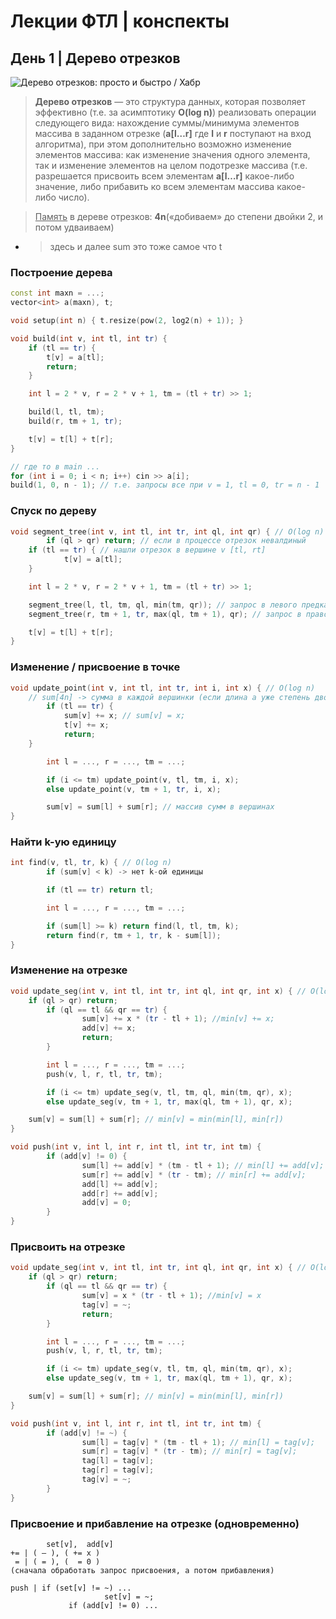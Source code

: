 # Лекции ФТЛ | конспекты

## День 1 | Дерево отрезков

![Дерево отрезков: просто и быстро / Хабр](https://habrastorage.org/webt/yk/g4/ri/ykg4rio8c3trd8xnxqom8nzyr2o.png)

> **Дерево отрезков** — это структура данных, которая позволяет эффективно (т.е. за асимптотику **O(log n)**) реализовать операции следующего вида: нахождение суммы/минимума элементов массива в заданном отрезке (**a[l…r]** где **l** и **r** поступают на вход алгоритма), при этом дополнительно возможно изменение элементов массива: как изменение значения одного элемента, так и изменение элементов на целом подотрезке массива (т.е. разрешается присвоить всем элементам **a[l…r]** какое-либо значение, либо прибавить ко всем элементам массива какое-либо число).

> <u>Память</u> в дереве отрезков: **4n**(«добиваем» до степени двойки 2, и потом удваиваем)

- > здесь и далее sum это тоже самое что t

### Построение дерева

```c++
const int maxn = ...;
vector<int> a(maxn), t;

void setup(int n) { t.resize(pow(2, log2(n) + 1)); }

void build(int v, int tl, int tr) {
    if (tl == tr) {
        t[v] = a[tl];
        return;
    }

    int l = 2 * v, r = 2 * v + 1, tm = (tl + tr) >> 1;

    build(l, tl, tm);
    build(r, tm + 1, tr);

   	t[v] = t[l] + t[r];
}

// где то в main ...
for (int i = 0; i < n; i++) cin >> a[i];
build(1, 0, n - 1); // т.е. запросы все при v = 1, tl = 0, tr = n - 1
```

### Спуск по дереву

```c++
void segment_tree(int v, int tl, int tr, int ql, int qr) { // O(log n)
		if (ql > qr) return; // если в процессе отрезок невалдиный
  	if (tl == tr) { // нашли отрезок в вершине v [tl, rt]
    		t[v] = a[tl];
    }

  	int l = 2 * v, r = 2 * v + 1, tm = (tl + tr) >> 1;

  	segment_tree(l, tl, tm, ql, min(tm, qr)); // запрос в левого предка
  	segment_tree(r, tm + 1, tr, max(ql, tm + 1), qr); // запрос в правого предка

  	t[v] = t[l] + t[r];
}
```

### Изменение / присвоение в точке

```c++
void update_point(int v, int tl, int tr, int i, int x) { // O(log n)
  	// sum[4n] -> сумма в каждой вершинки (если длина a уже степень двойки, то 2n)
		if (tl == tr) {
        	sum[v] += x; // sum[v] = x;
        	t[v] += x;
        	return;
    }

		int l = ..., r = ..., tm = ...;

		if (i <= tm) update_point(v, tl, tm, i, x);
		else update_point(v, tm + 1, tr, i, x);

		sum[v] = sum[l] + sum[r]; // массив сумм в вершинах
}
```

### Найти k-ую единицу

```c++
int find(v, tl, tr, k) { // O(log n)
		if (sum[v] < k) -> нет k-ой единицы

		if (tl == tr) return tl;

		int l = ..., r = ..., tm = ...;

		if (sum[l] >= k) return find(l, tl, tm, k);
		return find(r, tm + 1, tr, k - sum[l]);
}
```

### Изменение на отрезке

```c++
void update_seg(int v, int tl, int tr, int ql, int qr, int x) { // O(log n)
  	if (ql > qr) return;
		if (ql == tl && qr == tr) {
				sum[v] += x * (tr - tl + 1); //min[v] += x;
				add[v] += x;
				return;
		}

		int l = ..., r = ..., tm = ...;
		push(v, l, r, tl, tr, tm);

		if (i <= tm) update_seg(v, tl, tm, ql, min(tm, qr), x);
		else update_seg(v, tm + 1, tr, max(ql, tm + 1), qr, x);

  	sum[v] = sum[l] + sum[r]; // min[v] = min(min[l], min[r])
}

void push(int v, int l, int r, int tl, int tr, int tm) {
		if (add[v] != 0) {
				sum[l] += add[v] * (tm - tl + 1); // min[l] += add[v];
				sum[r] += add[v] * (tr - tm); // min[r] += add[v];
				add[l] += add[v];
				add[r] += add[v];
				add[v] = 0;
		}
}
```

### Присвоить на отрезке

```c++
void update_seg(int v, int tl, int tr, int ql, int qr, int x) { // O(log n)
  	if (ql > qr) return;
		if (ql == tl && qr == tr) {
				sum[v] = x * (tr - tl + 1); //min[v] = x
				tag[v] = ~;
				return;
		}

		int l = ..., r = ..., tm = ...;
		push(v, l, r, tl, tr, tm);

		if (i <= tm) update_seg(v, tl, tm, ql, min(tm, qr), x);
		else update_seg(v, tm + 1, tr, max(ql, tm + 1), qr, x);

  	sum[v] = sum[l] + sum[r]; // min[v] = min(min[l], min[r])
}

void push(int v, int l, int r, int tl, int tr, int tm) {
		if (add[v] != ~) {
				sum[l] = tag[v] * (tm - tl + 1); // min[l] = tag[v];
				sum[r] = tag[v] * (tr - tm); // min[r] = tag[v];
				tag[l] = tag[v];
				tag[r] = tag[v];
				tag[v] = ~;
		}
}
```

### Присвоение и прибавление на отрезке (одновременно)

```
		set[v],  add[v]
+= | ( — ), ( += x )
 = | ( = ), (  = 0 )
(сначала обработать запрос присвоения, а потом прибавления)

push | if (set[v] != ~) ...
					 set[v] = ~;
			 if (add[v] != 0) ...
```
